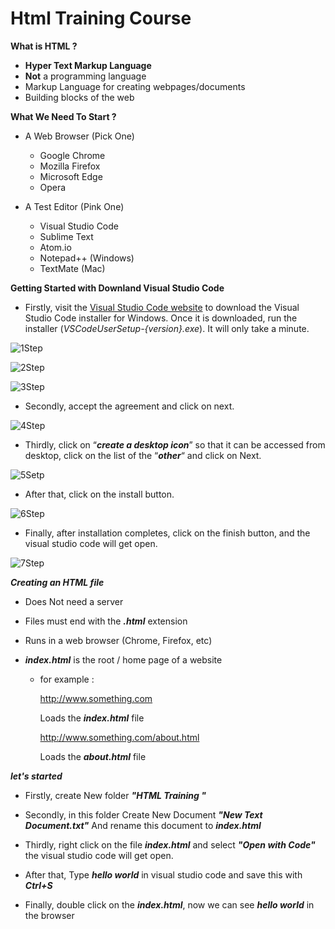 # Html Training Course

**What is HTML ?**

+ **Hyper Text Markup Language**
+ **Not** a programming language 
+ Markup Language for creating webpages/documents
+ Building blocks of the web 

**What We Need To Start  ?**

+ A Web Browser (Pick One)
  - Google Chrome
  - Mozilla Firefox
  - Microsoft Edge
  - Opera 

+ A Test Editor (Pink One)
  + Visual Studio Code
  + Sublime Text 
  + Atom.io
  + Notepad++ (Windows)
  + TextMate (Mac)

**Getting Started with Downland Visual Studio Code**

+ Firstly, visit the [Visual Studio Code website](https://code.visualstudio.com/) to download the Visual Studio Code installer for Windows. Once it is downloaded, run the installer (*VSCodeUserSetup-{version}.exe*). It will only take a minute.

![1Step ](https://user-images.githubusercontent.com/69158314/111070843-dc110180-84d3-11eb-9e5e-50e61ae6a203.png)

![2Step](https://user-images.githubusercontent.com/69158314/111070817-b7b52500-84d3-11eb-8320-dc0a2de1f6e4.png)

  ![3Step](https://user-images.githubusercontent.com/69158314/111070854-ec28e100-84d3-11eb-90a8-2123dec785b0.png)


+ Secondly, accept the agreement and click on next.

![4Step](https://user-images.githubusercontent.com/69158314/111070867-f519b280-84d3-11eb-92fc-aae7ee565004.png)

+ Thirdly, click on “***create a desktop icon***” so that it can be accessed from desktop, click on the list of the “***other***“ and click on Next.

![5Setp](https://user-images.githubusercontent.com/69158314/111070878-ff3bb100-84d3-11eb-9e45-3db962c4a160.png)

+ After that, click on the install button.

![6Step](https://user-images.githubusercontent.com/69158314/111070887-06fb5580-84d4-11eb-99c7-c2d4ca248379.png)

+ Finally, after installation completes, click on the finish button, and the visual studio code will get open.

![7Step](https://user-images.githubusercontent.com/69158314/111070894-0cf13680-84d4-11eb-9a8b-b0ac5ee8d945.png)

***Creating an HTML file*** 

 + Does Not need a server

 + Files must end with the ***.html*** extension

 + Runs in a web browser (Chrome, Firefox, etc)

 + ***index.html***  is the root / home page of a website

   + for example : 

     http://www.something.com

     Loads the ***index.html*** file

     http://www.something.com/about.html

     Loads the ***about.html*** file 

***let's started***

+ Firstly, create New folder  ***"HTML Training "***

+ Secondly, in this folder Create New Document  ***"New Text Document.txt"***  And rename this document to ***index.html***

+ Thirdly, right click on the file ***index.html***  and select ***"Open with Code"***  the visual studio code will get open.

+ After that, Type ***hello world*** in visual studio code and save this with ***Ctrl+S***

+ Finally, double click on the ***index.html***, now we can see ***hello world*** in the browser 

  

  





















